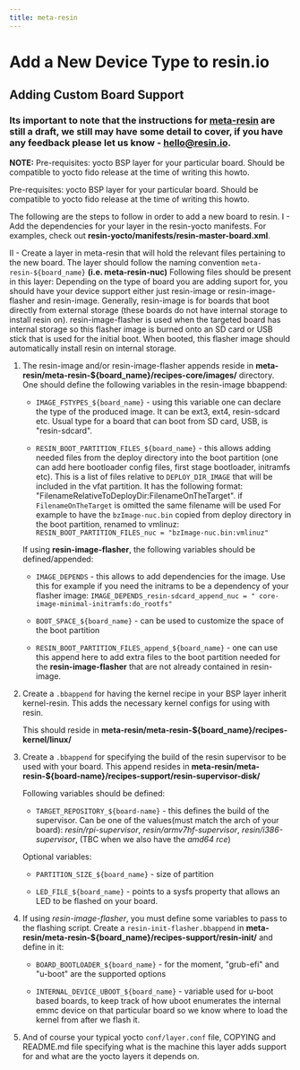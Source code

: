 ```yaml
---
title: meta-resin
---
```


# Add a New Device Type to resin.io

## Adding Custom Board Support

### Its important to note that the instructions for [meta-resin][meta-resin] are still a draft, we still may have some detail to cover, if you have any feedback please let us know - hello@resin.io.

__NOTE:__ Pre-requisites: yocto BSP layer for your particular board. Should be compatible to yocto fido release at the time of writing this howto.

Pre-requisites: yocto BSP layer for your particular board. Should be compatible to yocto fido release at the time of writing this howto.

The following are the steps to follow in order to add a new board to resin.
I - Add the dependencies for your layer in the resin-yocto manifests. For examples, check out **resin-yocto/manifests/resin-master-board.xml**.

II - Create a layer in meta-resin that will hold the relevant files pertaining to the new board. The layer should follow the naming convention `meta-resin-${board_name}` **(i.e. meta-resin-nuc)**
Following files should be present in this layer:
Depending on the type of board you are adding suport for, you should have your device support either just resin-image or resin-image-flasher and resin-image. Generally, resin-image is for boards that boot directly from external storage (these boards do not have internal storage to install resin on). resin-image-flasher is used when the targeted board has internal storage so this flasher image is burned onto an SD card or USB stick that is used for the initial boot. When booted, this flasher image should automatically install resin on internal storage.

1. The resin-image and/or resin-image-flasher appends reside in **meta-resin/meta-resin-${board_name}/recipes-core/images/** directory.
One should define the following variables in the resin-image bbappend:

	- `IMAGE_FSTYPES_${board_name}` - using this variable one can declare the type of the produced image. It can be ext3, ext4, resin-sdcard etc. Usual type for a board that can boot from SD card, USB, is "resin-sdcard".

	- `RESIN_BOOT_PARTITION_FILES_${board_name}` - this allows adding needed files from the deploy directory into the boot partition (one can add here bootloader config files, first stage bootloader, initramfs etc).
	This is a list of files relative to `DEPLOY_DIR_IMAGE` that will be included in the vfat partition. It has the following format: "FilenameRelativeToDeployDir:FilenameOnTheTarget". if `FilenameOnTheTarget` is omitted the same filename will be used
	For example to have the `bzImage-nuc.bin` copied from deploy directory in the boot partition, renamed to vmlinuz: `RESIN_BOOT_PARTITION_FILES_nuc = "bzImage-nuc.bin:vmlinuz"`

	If using **resin-image-flasher**, the following variables should be defined/appended:

	- `IMAGE_DEPENDS` - this allows to add dependencies for the image. Use this for example if you need the initrams to be a dependency of your flasher image: `IMAGE_DEPENDS_resin-sdcard_append_nuc = " core-image-minimal-initramfs:do_rootfs"`

	- `BOOT_SPACE_${board_name}` - can be used to customize the space of the boot partition

	- `RESIN_BOOT_PARTITION_FILES_append_${board_name}` - one can use this append here to add extra files to the boot partition needed for the **resin-image-flasher** that are not already contained in resin-image.

2. Create a `.bbappend` for having the kernel recipe in your BSP layer inherit kernel-resin. This adds the necessary kernel configs for using with resin.

	This should reside in **meta-resin/meta-resin-${board_name}/recipes-kernel/linux/**

3. Create a `.bbappend` for specifying the build of the resin supervisor to be used with your board. This append resides in **meta-resin/meta-resin-${board-name}/recipes-support/resin-supervisor-disk/**

	Following variables should be defined:

	- `TARGET_REPOSITORY_${board-name}` - this defines the build of the supervisor. Can be one of the values(must match the arch of your board): *resin/rpi-supervisor*, *resin/armv7hf-supervisor*, *resin/i386-supervisor*, (TBC when we also have the *amd64 rce*)

	Optional variables:

	- `PARTITION_SIZE_${board_name}` - size of partition

	- `LED_FILE_${board_name}` - points to a sysfs property that allows an LED to be flashed on your board.

4. If using *resin-image-flasher*, you must define some variables to pass to the flashing script. Create a `resin-init-flasher.bbappend` in **meta-resin/meta-resin-${board_name}/recipes-support/resin-init/** and define in it:

	- `BOARD_BOOTLOADER_${board_name}` - for the moment, "grub-efi" and "u-boot" are the supported options

	- `INTERNAL_DEVICE_UBOOT_${board_name}` - variable used for u-boot based boards, to keep track of how uboot enumerates the internal emmc device on that particular board so we know where to load the kernel from after we flash it.

5. And of course your typical yocto `conf/layer.conf` file, COPYING and README.md file specifying what is the machine this layer adds support for and what are the yocto layers it depends on.


[meta-resin]:https://github.com/resin-io/meta-resin
